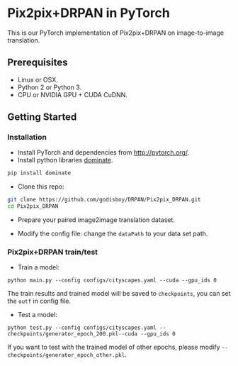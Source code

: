 # Pix2pix+DRPAN in PyTorch

This is our PyTorch implementation of Pix2pix+DRPAN on image-to-image translation.

## Prerequisites
- Linux or OSX.
- Python 2 or Python 3.
- CPU or NVIDIA GPU + CUDA CuDNN.

## Getting Started
### Installation
- Install PyTorch and dependencies from http://pytorch.org/.
- Install python libraries [dominate](https://github.com/Knio/dominate).
```bash
pip install dominate
```

- Clone this repo:
```bash
git clone https://github.com/godisboy/DRPAN/Pix2pix_DRPAN.git
cd Pix2pix_DRPAN
```
- Prepare your paired image2image translation dataset.

- Modify the config file:
change the `dataPath` to your data set path.

### Pix2pix+DRPAN train/test
- Train a model:
```
python main.py --config configs/cityscapes.yaml --cuda --gpu_ids 0

```
The train results and trained model will be saved to `checkpoints`, you can set the `outf` in config file.
- Test a model:
```
python test.py --config configs/cityscapes.yaml --checkpoints/generator_epoch_200.pkl--cuda --gpu_ids 0

```
If you want to test with the trained model of other epochs, please modify `--checkpoints/generator_epoch_other.pkl`. 
